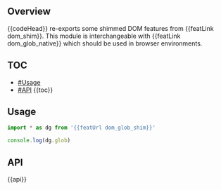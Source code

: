 ## Overview

{{codeHead}} re-exports some shimmed DOM features from {{featLink dom_shim}}. This module is interchangeable with {{featLink dom_glob_native}} which should be used in browser environments.

## TOC

* [#Usage](#usage)
* [#API](#api)
{{toc}}

## Usage

```js
import * as dg from '{{featUrl dom_glob_shim}}'

console.log(dg.glob)
```

## API

{{api}}

